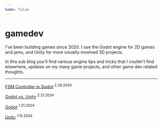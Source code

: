 ```yaml
---
home: false
---
```


# gamedev

I've been building games since 2020. I use the Godot engine for 2D games and jams, and Unity for more visually-involved 3D projects.

In this sub blog you'll find various engine tips and tricks that I couldn't find elsewhere, updates on my many game projects, and other game dev related thoughts.

---

[FSM Controller in Godot]() <sup>2.28.2024</sup>

[Godot vs. Unity]() <sup>2.21.2024</sup>

[Godot]() <sup>1.21.2024</sup>

[Unity]() <sup>1.10.2024</sup>
